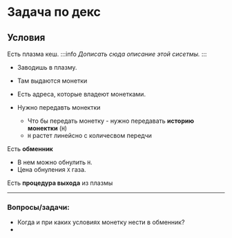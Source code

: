 # Задача по декс

## Условия

Есть плазма кеш.
:::info
*Дописать сюда описание этой сисетмы.*
:::

- Заводишь в плазму.
- Там выдаются монетки

- Есть адреса, которые владеют монетками.
- Нужно передавть монектки
    - Что бы передать монетку - нужно передавать **историю монектки** (`H`)
    - `H` растет линейсно с количесвом передчи

Есть **обменник**
- В нем можно обнулить `H`. 
- Цена обнуления `X` газа.

Есть **процедура выхода** из плазмы


---

### Вопросы/задачи:
- Когда и при каких условиях монетку нести в обменник?
- 
